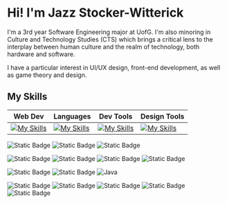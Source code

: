 # Hi! I'm Jazz Stocker-Witterick

I'm a 3rd year Software Engineering major at UofG. I'm also minoring in Culture and Technology Studies (CTS) which brings a critical lens to the interplay between human culture and the realm of technology, both hardware and software.

I have a particular interest in UI/UX design, front-end development, as well as game theory and design.



## My Skills

| Web Dev | Languages | Dev Tools | Design Tools |
| ------- | --------- | --------- | ------------ |
| [![My Skills](https://skillicons.dev/icons?i=html,css,tailwind,firebase)](https://skillicons.dev) | [![My Skills](https://skillicons.dev/icons?i=js,c,java,python)](https://skillicons.dev) | [![My Skills](https://skillicons.dev/icons?i=nodejs,docker,electron,vscode,git,github)](https://skillicons.dev) | [![My Skills](https://skillicons.dev/icons?i=figma,blender)](https://skillicons.dev)


![Static Badge](https://img.shields.io/badge/HTML5-white?style=for-the-badge&logo=html5&logoColor=%23FFFFFF&labelColor=%23E34F26&color=%23E34F26)
![Static Badge](https://img.shields.io/badge/CSS-white?style=for-the-badge&logo=css&logoColor=%23FFFFFF&labelColor=%23663399&color=%23663399)
![Static Badge](https://img.shields.io/badge/JavaScript-white?style=for-the-badge&logo=javascript&logoColor=%23FFFFFF&labelColor=%23F7DF1E&color=%23F7DF1E)

![Static Badge](https://img.shields.io/badge/Tailwind-white?style=for-the-badge&logo=tailwindcss&logoColor=%23FFFFFF&labelColor=%2306B6D4&color=%2306B6D4)
![Static Badge](https://img.shields.io/badge/Electron-white?style=for-the-badge&logo=electron&logoColor=%23FFFFFF&labelColor=%2347848F&color=%2347848F)
![Static Badge](https://img.shields.io/badge/NodeJS-white?style=for-the-badge&logo=nodedotjs&logoColor=%23FFFFFF&labelColor=%235FA04E&color=%235FA04E)
![Static Badge](https://img.shields.io/badge/NPM-white?style=for-the-badge&logo=npm&logoColor=%23FFFFFF&labelColor=%23CB3837&color=%23CB3837)

![Static Badge](https://img.shields.io/badge/C-white?style=for-the-badge&logo=c&logoColor=%23FFFFFF&labelColor=%23A8B9CC&color=%23A8B9CC)
![Static Badge](https://img.shields.io/badge/Python-white?style=for-the-badge&logo=python&logoColor=%23FFFFFF&labelColor=%233776AB&color=%233776AB)
![Java](https://img.shields.io/badge/java-%23ED8B00.svg?style=for-the-badge&logo=openjdk&logoColor=white)

![Static Badge](https://img.shields.io/badge/Git-white?style=for-the-badge&logo=git&logoColor=%23FFFFFF&labelColor=%23F05032&color=%23F05032)
![Static Badge](https://img.shields.io/badge/Github-white?style=for-the-badge&logo=github&logoColor=%23FFFFFF&labelColor=%23181717&color=%23181717)
![Static Badge](https://img.shields.io/badge/Docker-white?style=for-the-badge&logo=docker&logoColor=%23FFFFFF&labelColor=%232496ED&color=%232496ED)
![Static Badge](https://img.shields.io/badge/Figma-white?style=for-the-badge&logo=figma&logoColor=%23FFFFFF&labelColor=%23F24E1E&color=%23F24E1E)
![Static Badge](https://img.shields.io/badge/Trello-white?style=for-the-badge&logo=trello&logoColor=%23FFFFFF&labelColor=%230052CC&color=%230052CC)









<!--
**Jazzsw/Jazzsw** is a ✨ _special_ ✨ repository because its `README.md` (this file) appears on your GitHub profile.

Here are some ideas to get you started:

- 🔭 I’m currently working on ...
- 🌱 I’m currently learning ...
- 👯 I’m looking to collaborate on ...
- 🤔 I’m looking for help with ...
- 💬 Ask me about ...
- 📫 How to reach me: ...
- 😄 Pronouns: ...
- ⚡ Fun fact: ...
-->
